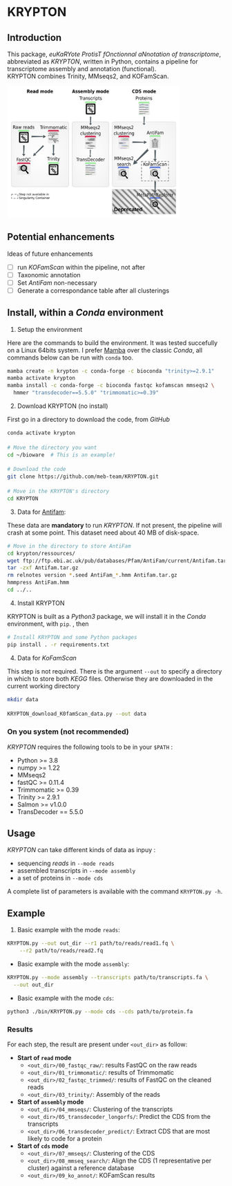 # KRYPTON

## Introduction

This package, _euKaRYote ProtisT fOnctionnal aNnotation of transcriptome_,
abbreviated as _KRYPTON_, written in Python, contains a pipeline for
transcriptome assembly and annotation (functional).  
KRYPTON combines Trinity, MMseqs2, and KOFamScan.

<img src="krypton/ressources/workflow.png" width=400 units="px"></img>

## Potential enhancements

Ideas of future enhancements

- [ ] run _KOFamScan_ within the pipeline, not after
- [ ] Taxonomic annotation
- [ ] Set _AntiFam_ non-necessary
- [ ] Generate a correspondance table after all clusterings

## Install, within a _Conda_ environment

1. Setup the environment

Here are the commands to build the environment. It was tested succefully on
a Linux 64bits system. I prefer [Mamba](https://github.com/mamba-org/mamba)
over the classic _Conda_, all commands below can be run with `conda` too.

```bash
mamba create -n krypton -c conda-forge -c bioconda "trinity>=2.9.1"
mamba activate krypton
mamba install -c conda-forge -c bioconda fastqc kofamscan mmseqs2 \
  hmmer "transdecoder==5.5.0" "trimmomatic>=0.39"
```

2. Download KRYPTON (no install)

First go in a directory to download the code, from _GitHub_

```bash
conda activate krypton

# Move the directory you want
cd ~/bioware  # This is an example!

# Download the code
git clone https://github.com/meb-team/KRYPTON.git

# Move in the KRYPTON's directory
cd KRYPTON
```

3. Data for [Antifam](https://xfam.wordpress.com/2012/03/21/introducing-antifam/):

These data are **mandatory** to run _KRYPTON_. If not present, the pipeline will
crash at some point. This dataset need about 40 MB of disk-space.

```bash
# Move in the directory to store AntiFam
cd krypton/ressources/
wget ftp://ftp.ebi.ac.uk/pub/databases/Pfam/AntiFam/current/Antifam.tar.gz
tar -zxf Antifam.tar.gz
rm relnotes version *.seed AntiFam_*.hmm Antifam.tar.gz
hmmpress AntiFam.hmm
cd ../..
```

4. Install KRYPTON

KRYPTON is built as a _Python3_ package, we will install it in the _Conda_
environment, with `pip`. , then

```bash
# Install KRYPTON and some Python packages
pip install . -r requirements.txt
```

4. Data for _KoFamScan_

This step is not required. There is the argument `--out` to specify a directory
in which to store both _KEGG_ files. Otherwise they are downloaded in the
current working directory

```bash
mkdir data

KRYPTON_download_K0famScan_data.py --out data
```

### On you system (not recommended)

_KRYPTON_ requires the following tools to be in your `$PATH` :

- Python >= 3.8
- numpy >= 1.22
- MMseqs2
- fastQC >= 0.11.4
- Trimmomatic >= 0.39
- Trinity >= 2.9.1
- Salmon >= v1.0.0
- TransDecoder == 5.5.0

## Usage

_KRYPTON_ can take different kinds of data as inpuy :

- sequencing _reads_ in `--mode reads`
- assembled transcripts in `--mode assembly`
- a set of proteins in `--mode cds`

A complete list of parameters is available with the command `KRYPTON.py -h`.

## Example

1. Basic example with the mode `reads`:

```bash
KRYPTON.py --out out_dir --r1 path/to/reads/read1.fq \
    --r2 path/to/reads/read2.fq
```

- Basic example with the mode `assembly`:

```bash
KRYPTON.py --mode assembly --transcripts path/to/transcripts.fa \
  --out out_dir
```

- Basic example with the mode `cds`:

```bash
python3 ./bin/KRYPTON.py --mode cds --cds path/to/protein.fa
```

### Results

For each step, the result are present under `<out_dir>` as follow:

- **Start of `read` mode**
  - `<out_dir>/00_fastqc_raw/`: results FastQC on the raw reads
  - `<out_dir>/01_trimmomatic/`: results of Trimmomatic
  - `<out_dir>/02_fastqc_trimmed/`: results of FastQC on the cleaned reads
  - `<out_dir>/03_trinity/`: Assembly of the reads
- **Start of `assembly` mode**
  - `<out_dir>/04_mmseqs/`: Clustering of the transcripts
  - `<out_dir>/05_transdecoder_longorfs/`: Predict the CDS from the transcripts
  - `<out_dir>/06_transdecoder_predict/`: Extract CDS that are most likely to code for a protein
- **Start of `cds` mode**
  - `<out_dir>/07_mmseqs/`: Clustering of the CDS
  - `<out_dir>/08_mmseq_search/`: Align the CDS (1 representative per cluster)
    against a reference database
  - `<out_dir>/09_ko_annot/`: KOFamScan results

<!-- ## Tips

### Run on HPC via a Singularity container

As TransDecoder.Predict outputs its results in the Current Working directory
(CWD) like it is not possible to pass it such information... I had to find a way
to move those files within the correct directory. So I adapted the KRYPTON's
code to use it within a Singularity container. To this mean, I added a
parameter, `--bindpoint` which informs KRYPTON about the path used
to link the host to the container.

In fact, TransDecoder.Predict write its results in `$HOME`, which is very weird
but the main author will not fix that as he moved to another position... So
I have to update the KRYPTON's code to handle this exception.

For the moment, formatting a MMseqs DB with KRYPTON running in a Singularity
container and saving it on CEPH server seems impossible... That is why
I let KRYPTON doing the formatting within the result directory and I copy
the database on CEPH after. -->
